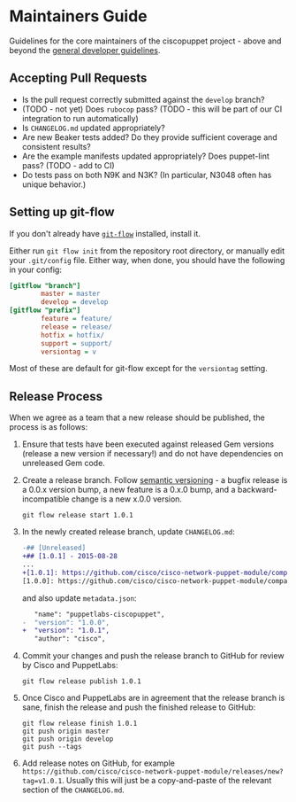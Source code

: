 # Maintainers Guide

Guidelines for the core maintainers of the ciscopuppet project - above and beyond the [general developer guidelines](https://github.com/cisco/cisco-network-puppet-module/blob/develop/CONTRIBUTING.md).

## Accepting Pull Requests

* Is the pull request correctly submitted against the `develop` branch?
* (TODO - not yet) Does `rubocop` pass? (TODO - this will be part of our CI integration to run automatically)
* Is `CHANGELOG.md` updated appropriately?
* Are new Beaker tests added? Do they provide sufficient coverage and consistent results?
* Are the example manifests updated appropriately? Does puppet-lint pass? (TODO - add to CI)
* Do tests pass on both N9K and N3K? (In particular, N3048 often has unique behavior.)

## Setting up git-flow

If you don't already have [`git-flow`](https://github.com/petervanderdoes/gitflow/) installed, install it.

Either run `git flow init` from the repository root directory, or manually edit your `.git/config` file. Either way, when done, you should have the following in your config:

```ini
[gitflow "branch"]
        master = master
        develop = develop
[gitflow "prefix"]
        feature = feature/
        release = release/
        hotfix = hotfix/
        support = support/
        versiontag = v
```

Most of these are default for git-flow except for the `versiontag` setting.

## Release Process

When we agree as a team that a new release should be published, the process is as follows:

1. Ensure that tests have been executed against released Gem versions (release a new version if necessary!) and do not have dependencies on unreleased Gem code.

2. Create a release branch. Follow [semantic versioning](http://semver.org) - a bugfix release is a 0.0.x version bump, a new feature is a 0.x.0 bump, and a backward-incompatible change is a new x.0.0 version. 

    ```
    git flow release start 1.0.1
    ```

3. In the newly created release branch, update `CHANGELOG.md`:

    ```diff
    -## [Unreleased]
    +## [1.0.1] - 2015-08-28
    ...
    +[1.0.1]: https://github.com/cisco/cisco-network-puppet-module/compare/v1.0.0...v1.0.1
    [1.0.0]: https://github.com/cisco/cisco-network-puppet-module/compare/v0.9.0...v1.0.0
    ```
    
    and also update `metadata.json`:
    
    ```diff
       "name": "puppetlabs-ciscopuppet",
    -  "version": "1.0.0",
    +  "version": "1.0.1",
       "author": "cisco",
    ```
    
4. Commit your changes and push the release branch to GitHub for review by Cisco and PuppetLabs:

	```
	git flow release publish 1.0.1
	```
	
5. Once Cisco and PuppetLabs are in agreement that the release branch is sane, finish the release and push the finished release to GitHub:

    ```
    git flow release finish 1.0.1
    git push origin master
    git push origin develop
    git push --tags
    ```

6. Add release notes on GitHub, for example `https://github.com/cisco/cisco-network-puppet-module/releases/new?tag=v1.0.1`. Usually this will just be a copy-and-paste of the relevant section of the `CHANGELOG.md`.